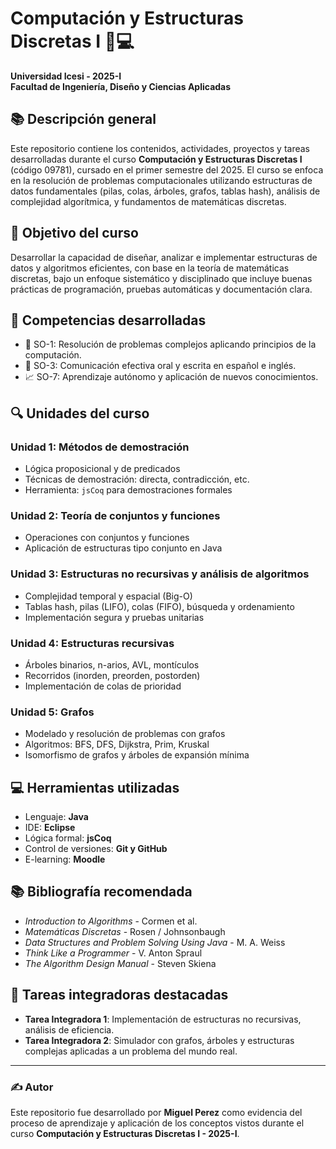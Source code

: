 # Computación y Estructuras Discretas I 🧠💻
**Universidad Icesi - 2025-I**  
**Facultad de Ingeniería, Diseño y Ciencias Aplicadas**  

## 📚 Descripción general
Este repositorio contiene los contenidos, actividades, proyectos y tareas desarrolladas durante el curso **Computación y Estructuras Discretas I** (código 09781), cursado en el primer semestre del 2025. El curso se enfoca en la resolución de problemas computacionales utilizando estructuras de datos fundamentales (pilas, colas, árboles, grafos, tablas hash), análisis de complejidad algorítmica, y fundamentos de matemáticas discretas.

## 🎯 Objetivo del curso
Desarrollar la capacidad de diseñar, analizar e implementar estructuras de datos y algoritmos eficientes, con base en la teoría de matemáticas discretas, bajo un enfoque sistemático y disciplinado que incluye buenas prácticas de programación, pruebas automáticas y documentación clara.

## 🧠 Competencias desarrolladas
- 🧩 SO-1: Resolución de problemas complejos aplicando principios de la computación.
- 💬 SO-3: Comunicación efectiva oral y escrita en español e inglés.
- 📈 SO-7: Aprendizaje autónomo y aplicación de nuevos conocimientos.

## 🔍 Unidades del curso

### Unidad 1: Métodos de demostración
- Lógica proposicional y de predicados
- Técnicas de demostración: directa, contradicción, etc.
- Herramienta: `jsCoq` para demostraciones formales

### Unidad 2: Teoría de conjuntos y funciones
- Operaciones con conjuntos y funciones
- Aplicación de estructuras tipo conjunto en Java

### Unidad 3: Estructuras no recursivas y análisis de algoritmos
- Complejidad temporal y espacial (Big-O)
- Tablas hash, pilas (LIFO), colas (FIFO), búsqueda y ordenamiento
- Implementación segura y pruebas unitarias

### Unidad 4: Estructuras recursivas
- Árboles binarios, n-arios, AVL, montículos
- Recorridos (inorden, preorden, postorden)
- Implementación de colas de prioridad

### Unidad 5: Grafos
- Modelado y resolución de problemas con grafos
- Algoritmos: BFS, DFS, Dijkstra, Prim, Kruskal
- Isomorfismo de grafos y árboles de expansión mínima

## 💻 Herramientas utilizadas
- Lenguaje: **Java**
- IDE: **Eclipse**
- Lógica formal: **jsCoq**
- Control de versiones: **Git y GitHub**
- E-learning: **Moodle**

## 📚 Bibliografía recomendada
- *Introduction to Algorithms* - Cormen et al.
- *Matemáticas Discretas* - Rosen / Johnsonbaugh
- *Data Structures and Problem Solving Using Java* - M. A. Weiss
- *Think Like a Programmer* - V. Anton Spraul
- *The Algorithm Design Manual* - Steven Skiena

## 🧠 Tareas integradoras destacadas
- **Tarea Integradora 1**: Implementación de estructuras no recursivas, análisis de eficiencia.
- **Tarea Integradora 2**: Simulador con grafos, árboles y estructuras complejas aplicadas a un problema del mundo real.

---

### ✍️ Autor
Este repositorio fue desarrollado por **Miguel Perez** como evidencia del proceso de aprendizaje y aplicación de los conceptos vistos durante el curso **Computación y Estructuras Discretas I - 2025-I**.


